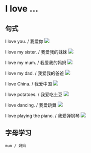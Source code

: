 
# I love ...

## 句式

I love you. / 我爱你
![](res/loveyou.png)

I love my sister. / 我爱我的妹妹
![](res/sister.png)

I love my mum. / 我爱我的妈妈
![](res/mum.jpg)

I love my dad. / 我爱我的爸爸
![](res/dad.png)

I love China. / 我爱中国
![](res/china.jpg)

I love potatoes. / 我爱吃土豆
![](res/tudou.jpg)

I love dancing. / 我爱跳舞
![](res/dance.jpg)

I love playing the piano. / 我爱弹钢琴
![](res/piano.jpg)


## 字母学习

    mum / 妈妈



